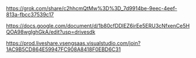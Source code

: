 https://grok.com/share/c2hhcmQtMw%3D%3D_7d9914be-9eec-4eef-813a-fbcc37539c17

https://docs.google.com/document/d/1b80cfDDlEZ6irEe5ERU3cNfxenCe5HQOA98wgIghGkA/edit?usp=drivesdk

https://prod.liveshare.vsengsaas.visualstudio.com/join?1AC9B5CD864E59947FC908A8418F0EBD6C31

